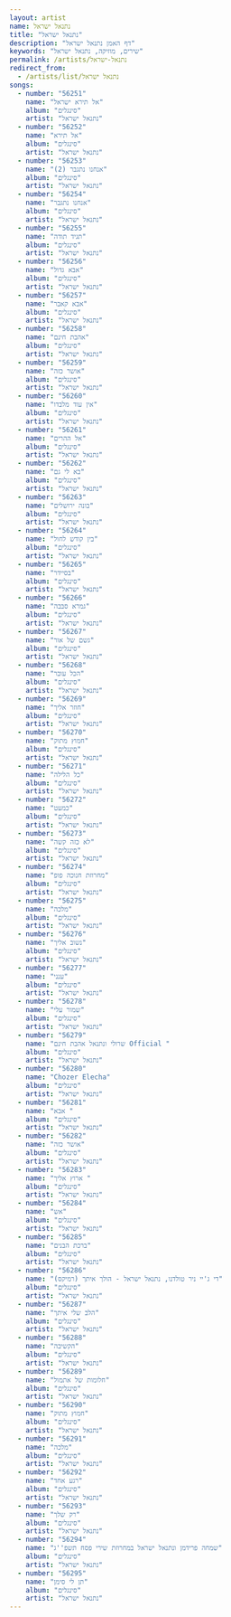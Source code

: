 ```yaml
---
layout: artist
name: נתנאל ישראל
title: "נתנאל ישראל"
description: "דף האמן נתנאל ישראל"
keywords: "שירים, מוזיקה, נתנאל ישראל"
permalink: /artists/נתנאל-ישראל
redirect_from:
  - /artists/list/נתנאל ישראל
songs:
  - number: "56251"
    name: "אל תירא ישראל"
    album: "סינגלים"
    artist: "נתנאל ישראל"
  - number: "56252"
    name: "אל תירא"
    album: "סינגלים"
    artist: "נתנאל ישראל"
  - number: "56253"
    name: "אנחנו נתגבר (2)"
    album: "סינגלים"
    artist: "נתנאל ישראל"
  - number: "56254"
    name: "אנחנו נתגבר"
    album: "סינגלים"
    artist: "נתנאל ישראל"
  - number: "56255"
    name: "תגיד תודה"
    album: "סינגלים"
    artist: "נתנאל ישראל"
  - number: "56256"
    name: "אבא גדול"
    album: "סינגלים"
    artist: "נתנאל ישראל"
  - number: "56257"
    name: "אבא קאבר"
    album: "סינגלים"
    artist: "נתנאל ישראל"
  - number: "56258"
    name: "אהבת חינם"
    album: "סינגלים"
    artist: "נתנאל ישראל"
  - number: "56259"
    name: "אושר כזה"
    album: "סינגלים"
    artist: "נתנאל ישראל"
  - number: "56260"
    name: "אין עוד מלבדו"
    album: "סינגלים"
    artist: "נתנאל ישראל"
  - number: "56261"
    name: "אל ההרים"
    album: "סינגלים"
    artist: "נתנאל ישראל"
  - number: "56262"
    name: "בא לי גם"
    album: "סינגלים"
    artist: "נתנאל ישראל"
  - number: "56263"
    name: "בונה ירושלים"
    album: "סינגלים"
    artist: "נתנאל ישראל"
  - number: "56264"
    name: "בין קודש לחול"
    album: "סינגלים"
    artist: "נתנאל ישראל"
  - number: "56265"
    name: "בסיידר"
    album: "סינגלים"
    artist: "נתנאל ישראל"
  - number: "56266"
    name: "גמרא סבבה"
    album: "סינגלים"
    artist: "נתנאל ישראל"
  - number: "56267"
    name: "גשם של אור"
    album: "סינגלים"
    artist: "נתנאל ישראל"
  - number: "56268"
    name: "הכל עובר"
    album: "סינגלים"
    artist: "נתנאל ישראל"
  - number: "56269"
    name: "חוזר אליך"
    album: "סינגלים"
    artist: "נתנאל ישראל"
  - number: "56270"
    name: "חמוץ מתוק"
    album: "סינגלים"
    artist: "נתנאל ישראל"
  - number: "56271"
    name: "כל הלילה"
    album: "סינגלים"
    artist: "נתנאל ישראל"
  - number: "56272"
    name: "כמעט"
    album: "סינגלים"
    artist: "נתנאל ישראל"
  - number: "56273"
    name: "לא כזה קשה"
    album: "סינגלים"
    artist: "נתנאל ישראל"
  - number: "56274"
    name: "מחרוזת חנוכה פופ"
    album: "סינגלים"
    artist: "נתנאל ישראל"
  - number: "56275"
    name: "מלכה"
    album: "סינגלים"
    artist: "נתנאל ישראל"
  - number: "56276"
    name: "נשוב אליך"
    album: "סינגלים"
    artist: "נתנאל ישראל"
  - number: "56277"
    name: "ענני"
    album: "סינגלים"
    artist: "נתנאל ישראל"
  - number: "56278"
    name: "שמור עלי"
    album: "סינגלים"
    artist: "נתנאל ישראל"
  - number: "56279"
    name: "שרולי ונתנאל אהבת חינם Official "
    album: "סינגלים"
    artist: "נתנאל ישראל"
  - number: "56280"
    name: "Chozer Elecha"
    album: "סינגלים"
    artist: "נתנאל ישראל"
  - number: "56281"
    name: "אבא "
    album: "סינגלים"
    artist: "נתנאל ישראל"
  - number: "56282"
    name: "אושר כזה"
    album: "סינגלים"
    artist: "נתנאל ישראל"
  - number: "56283"
    name: "ארוץ אליך "
    album: "סינגלים"
    artist: "נתנאל ישראל"
  - number: "56284"
    name: "אש"
    album: "סינגלים"
    artist: "נתנאל ישראל"
  - number: "56285"
    name: "ברכת הבנים"
    album: "סינגלים"
    artist: "נתנאל ישראל"
  - number: "56286"
    name: "די ג'יי ניר טולדנו, נתנאל ישראל - הולך איתך (רמיקס)"
    album: "סינגלים"
    artist: "נתנאל ישראל"
  - number: "56287"
    name: "הלב שלי איתך"
    album: "סינגלים"
    artist: "נתנאל ישראל"
  - number: "56288"
    name: "הקשיבה"
    album: "סינגלים"
    artist: "נתנאל ישראל"
  - number: "56289"
    name: "חלומות של אתמול"
    album: "סינגלים"
    artist: "נתנאל ישראל"
  - number: "56290"
    name: "חמוץ מתוק"
    album: "סינגלים"
    artist: "נתנאל ישראל"
  - number: "56291"
    name: "מלכה"
    album: "סינגלים"
    artist: "נתנאל ישראל"
  - number: "56292"
    name: "רגע אחד"
    album: "סינגלים"
    artist: "נתנאל ישראל"
  - number: "56293"
    name: "רק שלך"
    album: "סינגלים"
    artist: "נתנאל ישראל"
  - number: "56294"
    name: "שמחה פרידמן ונתנאל ישראל במחרוזת שירי פסח תשפ''ג"
    album: "סינגלים"
    artist: "נתנאל ישראל"
  - number: "56295"
    name: "תן לי סימן"
    album: "סינגלים"
    artist: "נתנאל ישראל"
---
```

